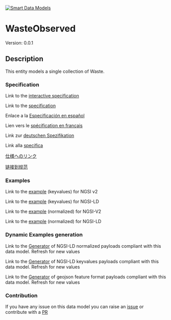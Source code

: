 [![Smart Data Models](https://smartdatamodels.org/wp-content/uploads/2022/01/SmartDataModels_logo.png "Logo")](https://smartdatamodels.org)
# WasteObserved
Version: 0.0.1

## Description 

This entity models a single collection of Waste.
### Specification

Link to the [interactive specification](https://swagger.lab.fiware.org/?url=https://smart-data-models.github.io/dataModel.WasteManagement/WasteObserved/swagger.yaml)

Link to the [specification](https://github.com/smart-data-models/dataModel.WasteManagement/blob/master/WasteObserved/doc/spec.md)

Enlace a la [Especificación en español](https://github.com/smart-data-models/dataModel.WasteManagement/blob/master/WasteObserved/doc/spec_ES.md)

Lien vers le [spécification en français](https://github.com/smart-data-models/dataModel.WasteManagement/blob/master/WasteObserved/doc/spec_FR.md)

Link zur [deutschen Spezifikation](https://github.com/smart-data-models/dataModel.WasteManagement/blob/master/WasteObserved/doc/spec_DE.md)

Link alla [specifica](https://github.com/smart-data-models/dataModel.WasteManagement/blob/master/WasteObserved/doc/spec_IT.md)

[仕様へのリンク](https://github.com/smart-data-models/dataModel.WasteManagement/blob/master/WasteObserved/doc/spec_JA.md)

[链接到规范](https://github.com/smart-data-models/dataModel.WasteManagement/blob/master/WasteObserved/doc/spec_ZH.md)
### Examples

Link to the [example](https://smart-data-models.github.io/dataModel.WasteManagement/WasteObserved/examples/example.json) (keyvalues) for NGSI v2

Link to the [example](https://smart-data-models.github.io/dataModel.WasteManagement/WasteObserved/examples/example.jsonld) (keyvalues) for NGSI-LD

Link to the [example](https://smart-data-models.github.io/dataModel.WasteManagement/WasteObserved/examples/example-normalized.json) (normalized) for NGSI-V2

Link to the [example](https://smart-data-models.github.io/dataModel.WasteManagement/WasteObserved/examples/example-normalized.jsonld) (normalized) for NGSI-LD
### Dynamic Examples generation

Link to the [Generator](https://smartdatamodels.org/extra/ngsi-ld_generator.php?schemaUrl=https://raw.githubusercontent.com/smart-data-models/dataModel.WasteManagement/master/WasteObserved/schema.json&email=info@smartdatamodels.org) of NGSI-LD normalized payloads compliant with this data model. Refresh for new values

Link to the [Generator](https://smartdatamodels.org/extra/ngsi-ld_generator_keyvalues.php?schemaUrl=https://raw.githubusercontent.com/smart-data-models/dataModel.WasteManagement/master/WasteObserved/schema.json&email=info@smartdatamodels.org) of NGSI-LD keyvalues payloads compliant with this data model. Refresh for new values

Link to the [Generator](https://smartdatamodels.org/extra/geojson_features_generator.php?schemaUrl=https://raw.githubusercontent.com/smart-data-models/dataModel.WasteManagement/master/WasteObserved/schema.json&email=info@smartdatamodels.org) of geojson feature format payloads compliant with this data model. Refresh for new values
### Contribution

 If you have any issue on this data model you can raise an [issue](https://github.com/smart-data-models/dataModel.WasteManagement/issues)  or contribute with a [PR](https://github.com/smart-data-models/dataModel.WasteManagement/pulls)
